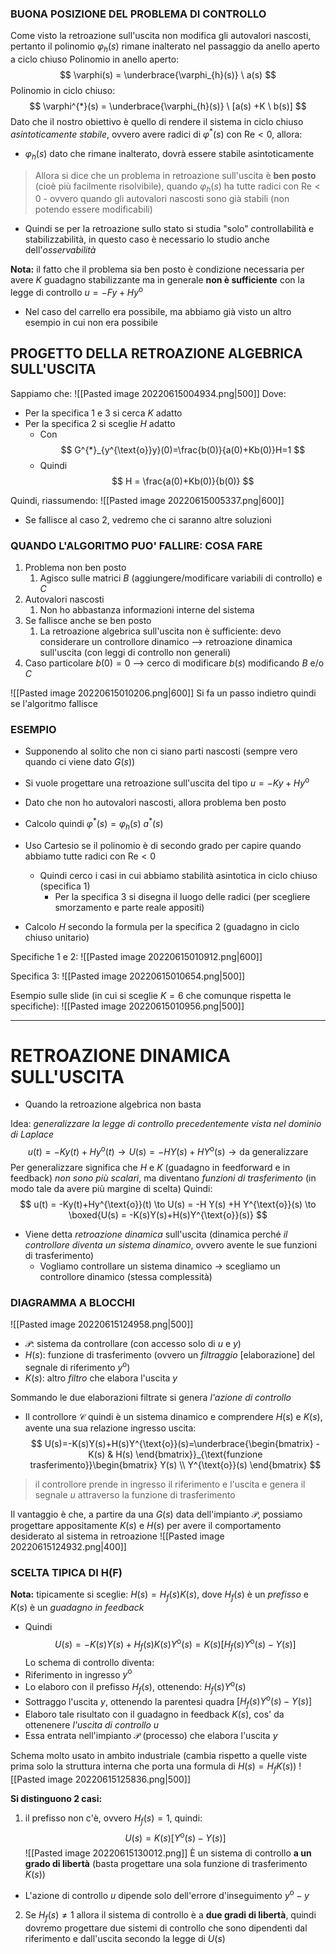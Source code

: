 ### BUONA POSIZIONE DEL PROBLEMA DI CONTROLLO
Come visto la retroazione sull'uscita non modifica gli autovalori nascosti, pertanto il polinomio $\varphi_{h}(s)$ rimane inalterato nel passaggio da anello aperto a ciclo chiuso
Polinomio in anello aperto:
$$ \varphi(s) = \underbrace{\varphi_{h}(s)} \ a(s)  $$
Polinomio in ciclo chiuso:
$$
\varphi^{*}(s) = \underbrace{\varphi_{h}(s)} \ [a(s) +K \ b(s)]
$$
Dato che il nostro obiettivo è quello di rendere il sistema in ciclo chiuso *asintoticamente stabile*, ovvero avere radici di $\varphi^{*}(s)$ con $\text{Re}<0$, allora:
- $\varphi_{h}(s)$ dato che rimane inalterato, dovrà essere stabile asintoticamente

>Allora si dice che un problema in retroazione sull'uscita è **ben posto** (cioè più facilmente risolvibile), quando $\varphi_{h}(s)$ ha tutte radici con $\text{Re}<0$ - ovvero quando gli autovalori nascosti sono già stabili (non potendo essere modificabili)

- Quindi se per la retroazione sullo stato si studia "solo" controllabilità e stabilizzabilità, in questo caso è necessario lo studio anche dell'*osservabilità*

**Nota:** il fatto che il problema sia ben posto è condizione necessaria per avere $K$ guadagno stabilizzante ma in generale **non è sufficiente** con la legge di controllo $u=-Fy+Hy^{\text{o}}$
- Nel caso del carrello era possibile, ma abbiamo già visto un altro esempio in cui non era possibile

## PROGETTO DELLA RETROAZIONE ALGEBRICA SULL'USCITA
Sappiamo che:
![[Pasted image 20220615004934.png|500]]
Dove:
- Per la specifica $1$ e $3$ si cerca $K$ adatto
- Per la specifica $2$ si sceglie $H$ adatto
	- Con $$ G^{*}_{y^{\text{o}}y}(0)=\frac{b(0)}{a(0)+Kb(0)}H=1 $$
	- Quindi $$ H = \frac{a(0)+Kb(0)}{b(0)} $$

Quindi, riassumendo:
![[Pasted image 20220615005337.png|600]]
- Se fallisce al caso $2$, vedremo che ci saranno altre soluzioni

### QUANDO L'ALGORITMO PUO' FALLIRE: COSA FARE
1) Problema non ben posto
	1) Agisco sulle matrici $B$ (aggiungere/modificare variabili di controllo) e $C$
2) Autovalori nascosti 
	1) Non ho abbastanza informazioni interne del sistema
3) Se fallisce anche se ben posto
	1) La retroazione algebrica sull'uscita non è sufficiente: devo considerare un controllore dinamico --> retroazione dinamica sull'uscita (con leggi di controllo non generali)
4) Caso particolare $b(0)=0$ --> cerco di modificare $b(s)$ modificando $B$ e/o $C$

![[Pasted image 20220615010206.png|600]]
Si fa un passo indietro quindi se l'algoritmo fallisce


### ESEMPIO
- Supponendo al solito che non ci siano parti nascosti (sempre vero quando ci viene dato $G(s)$)
- Si vuole progettare una retroazione sull'uscita del tipo $u=-Ky+Hy^\text{o}$

- Dato che non ho autovalori nascosti, allora problema ben posto
- Calcolo quindi $\varphi^{*}(s) = \varphi_{h}(s) \ a^{*}(s)$
- Uso Cartesio se il polinomio è di secondo grado per capire quando abbiamo tutte radici con $\text{Re}<0$
	- Quindi cerco i casi in cui abbiamo stabilità asintotica in ciclo chiuso (specifica $1$)
		- Per la specifica $3$ si disegna il luogo delle radici (per scegliere smorzamento e parte reale appositi)
- Calcolo $H$ secondo la formula per la specifica $2$ (guadagno in ciclo chiuso unitario)

Specifiche $1$ e $2$:
![[Pasted image 20220615010912.png|600]]

Specifica $3$:
![[Pasted image 20220615010654.png|500]]

Esempio sulle slide (in cui si sceglie $K=6$ che comunque rispetta le specifiche):
![[Pasted image 20220615010956.png|500]]

--- 

# RETROAZIONE DINAMICA SULL'USCITA
- Quando la retroazione algebrica non basta

Idea: *generalizzare la legge di controllo precedentemente vista nel dominio di Laplace*
$$
u(t) = -Ky(t)+Hy^{\text{o}}(t) \to U(s) = -H Y(s) +H Y^{\text{o}}(s) \to \text{da generalizzare}
$$
Per generalizzare significa che $H$ e $K$ (guadagno in feedforward e in feedback) *non sono più scalari*, ma diventano *funzioni di trasferimento* (in modo tale da avere più margine di scelta)
Quindi:
$$
u(t) = -Ky(t)+Hy^{\text{o}}(t) \to U(s) = -H Y(s) +H Y^{\text{o}}(s) \to \boxed{U(s) = -K(s)Y(s)+H(s)Y^{\text{o}}(s)}
$$
- Viene detta *retroazione dinamica* sull'uscita (dinamica perché *il controllore diventa un sistema dinamico*, ovvero avente le sue funzioni di trasferimento)
	- Vogliamo controllare un sistema dinamico $\to$ scegliamo un controllore dinamico (stessa complessità)

### DIAGRAMMA A BLOCCHI
![[Pasted image 20220615124958.png|500]]
- $\mathcal{P}$: sistema da controllare (con accesso solo di $u$ e $y$)
- $H(s)$: funzione di trasferimento (ovvero un *filtraggio* [elaborazione] del segnale di riferimento $y^{\text{o}}$)
- $K(s)$: altro *filtro* che elabora l'uscita $y$

Sommando le due elaborazioni filtrate si genera *l'azione di controllo*
- Il controllore $\mathcal{C}$ quindi è un sistema dinamico e comprendere $H(s)$ e $K(s)$, avente una sua relazione ingresso uscita: $$  U(s)=-K(s)Y(s)+H(s)Y^{\text{o}}(s)=\underbrace{\begin{bmatrix} -K(s)  & H(s) \end{bmatrix}}_{\text{funzione trasferimento}}\begin{bmatrix} Y(s) \\ Y^{\text{o}}(s) \end{bmatrix} $$
> il controllore prende in ingresso il riferimento e l'uscita e genera il segnale $u$ attraverso la funzione di trasferimento


Il vantaggio è che, a partire da una $G(s)$ data dell'impianto $\mathcal{P}$, possiamo progettare appositamente $K(s)$ e $H(s)$ per avere il comportamento desiderato al sistema in retroazione
![[Pasted image 20220615124932.png|400]]


### SCELTA TIPICA DI H(F)
**Nota:** tipicamente si sceglie: $H(s)=H_{f}(s)K(s)$, dove $H_{f}(s)$ è un *prefisso* e $K(s)$ è un *guadagno in feedback*

- Quindi $$ U(s) = -K(s)Y(s)+H_{f}(s)K(s)Y^{\text{o}}(s)=K(s)[H_{f}(s)Y^{\text{o}}(s)-Y(s)] $$
Lo schema di controllo diventa:
- Riferimento in ingresso $y^{\text{o}}$
- Lo elaboro con il prefisso $H_{f}(s)$, ottenendo: $H_{f}(s)Y^{\text{o}}(s)$
- Sottraggo l'uscita $y$, ottenendo la parentesi quadra $[H_{f}(s)Y^{\text{o}}(s)-Y(s)]$
- Elaboro tale risultato con il guadagno in feedback $K(s)$, cos' da ottenenere *l'uscita di controllo $u$*
- Essa entrata nell'impianto $\mathcal{P}$ (processo) che elabora l'uscita $y$

Schema molto usato in ambito industriale (cambia rispetto a quelle viste prima solo la struttura interna che porta una formula di $H(s)=H_{f}K(s)$)
![[Pasted image 20220615125836.png|500]]

**Si distinguono $2$ casi:**
1) il prefisso non c'è, ovvero $H_{f}(s)=1$, quindi: $$  U(s) =K(s)[Y^{\text{o}}(s)-Y(s)]  $$![[Pasted image 20220615130012.png]]
È un sistema di controllo **a un grado di libertà** (basta progettare una sola funzione di trasferimento $K(s)$)
- L'azione di controllo $u$ dipende solo dell'errore d'inseguimento $y^{\text{o}}-y$

2) Se $H_{f}(s)\neq 1$ allora il sistema di controllo è a **due gradi di libertà**, quindi dovremo progettare due sistemi di controllo che sono dipendenti dal riferimento e dall'uscita secondo la legge di $U(s)$


